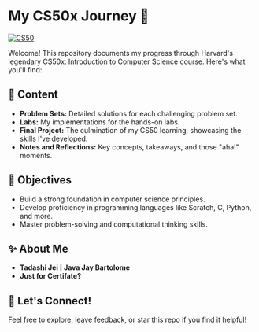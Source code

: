 # **My CS50x Journey** 🚀

[![CS50](https://img.shields.io/badge/Harvard%20University-CS50x-brightgreen)](https://www.edx.org/course/introduction-computer-science-harvardx-cs50x)

Welcome! This repository documents my progress through Harvard's legendary CS50x: Introduction to Computer Science course. Here's what you'll find:

## 📁 Content

* **Problem Sets:** Detailed solutions for each challenging problem set.
* **Labs:**  My implementations for the hands-on labs.
* **Final Project:** The culmination of my CS50 learning, showcasing the skills I've developed.
* **Notes and Reflections:** Key concepts, takeaways, and those "aha!" moments.

## 🎯 Objectives

* Build a strong foundation in computer science principles.
* Develop proficiency in programming languages like Scratch, C, Python, and more.
* Master problem-solving and computational thinking skills.

## ✨ About Me

* **Tadashi Jei | Java Jay Bartolome** 
* **Just for Certifate?**

## 🤝 Let's Connect!

Feel free to explore, leave feedback, or star this repo if you find it helpful! 

